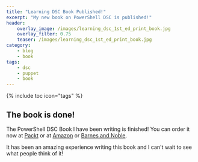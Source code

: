 ```yaml
---
title: "Learning DSC Book Published!"
excerpt: "My new book on PowerShell DSC is published!"
header:
    overlay_image: /images/learning_dsc_1st_ed_print_book.jpg
    overlay_filter: 0.75
    teaser: /images/learning_dsc_1st_ed_print_book.jpg
category:
    - blog
    - book
tags:
    - dsc
    - puppet
    - book
---
```


{% include toc icon="tags" %}

## The book is done!

The PowerShell DSC Book I have been writing is finished! You can order it now at [Packt](https://www.packtpub.com/networking-and-servers/learning-powershell-dsc) or at [Amazon](http://www.amazon.com/Learning-PowerShell-DSC-James-Pogran-ebook/dp/B010T266PG/ref=sr_1_1?ie=UTF8&qid=1442681865&sr=8-1&keywords=learning+powershell+dsc) or [Barnes and Noble](http://www.barnesandnoble.com/w/learning-powershell-dsc-james-pogran/1122258456?ean=9781783980703).

It has been an amazing experience writing this book and I can't wait to see what people think of it!
